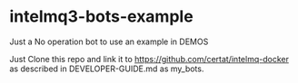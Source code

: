 # intelmq3-bots-example
Just a No operation bot to use an example in DEMOS

Just Clone this repo and link it to https://github.com/certat/intelmq-docker as described in DEVELOPER-GUIDE.md as my_bots.
